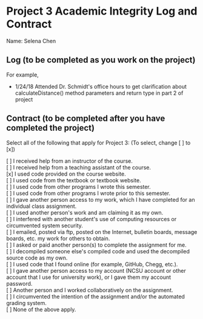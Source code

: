 # Project 3 Academic Integrity Log and Contract

Name: Selena Chen

## Log (to be completed as you work on the project)

For example, 

* 1/24/18 Attended Dr. Schmidt's office hours to get clarification about calculateDistance() method parameters and return type in part 2 of project

## Contract (to be completed after you have completed the project)

Select all of the following that apply for Project 3: (To select, change [ ] to [x])

[ ] I received help from an instructor of the course.  
[ ] I received help from a teaching assistant of the course.  
[x] I used code provided on the course website.  
[ ] I used code from the textbook or textbook website.  
[ ] I used code from other programs I wrote this semester.  
[ ] I used code from other programs I wrote prior to this semester.  
[ ] I gave another person access to my work, which I have completed for an individual class assignment.  
[ ] I used another person's work and am claiming it as my own.  
[ ] I interfered with another student's use of computing resources or circumvented system security.  
[ ] I emailed, posted via ftp, posted on the Internet, bulletin boards, message boards, etc. my work for others to obtain.  
[ ] I asked or paid another person(s) to complete the assignment for me.  
[ ] I decompiled someone else's compiled code and used the decompiled source code as my own.  
[ ] I used code that I found online (for example, GitHub, Chegg, etc.).  
[ ] I gave another person access to my account (NCSU account or other account that I use for university work), or I gave them my account password.  
[ ] Another person and I worked collaboratively on the assignment.  
[ ] I circumvented the intention of the assignment and/or the automated grading system.  
[ ] None of the above apply.  
